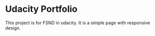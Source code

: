 # Udacity Portfolio
This project is for FSND in udacity. It is a simple page with responsive design.
